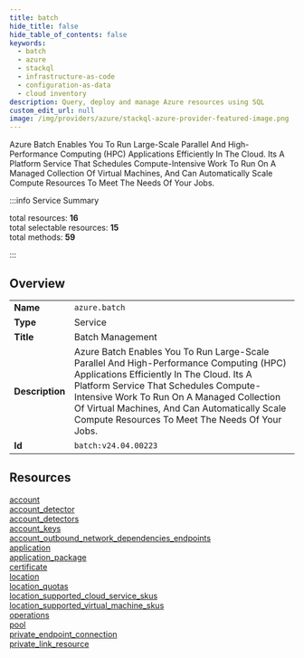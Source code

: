 ```yaml
---
title: batch
hide_title: false
hide_table_of_contents: false
keywords:
  - batch
  - azure
  - stackql
  - infrastructure-as-code
  - configuration-as-data
  - cloud inventory
description: Query, deploy and manage Azure resources using SQL
custom_edit_url: null
image: /img/providers/azure/stackql-azure-provider-featured-image.png
---
```


Azure Batch Enables You To Run Large-Scale Parallel And High-Performance Computing (HPC) Applications Efficiently In The Cloud. Its A Platform Service That Schedules Compute-Intensive Work To Run On A Managed Collection Of Virtual Machines, And Can Automatically Scale Compute Resources To Meet The Needs Of Your Jobs.  
    
:::info Service Summary

<div class="row">
<div class="providerDocColumn">
<span>total resources:&nbsp;<b>16</b></span><br />
<span>total selectable resources:&nbsp;<b>15</b></span><br />
<span>total methods:&nbsp;<b>59</b></span><br />
</div>
</div>

:::

## Overview
<table><tbody>
<tr><td><b>Name</b></td><td><code>azure.batch</code></td></tr>
<tr><td><b>Type</b></td><td>Service</td></tr>
<tr><td><b>Title</b></td><td>Batch Management</td></tr>
<tr><td><b>Description</b></td><td>Azure Batch Enables You To Run Large-Scale Parallel And High-Performance Computing (HPC) Applications Efficiently In The Cloud. Its A Platform Service That Schedules Compute-Intensive Work To Run On A Managed Collection Of Virtual Machines, And Can Automatically Scale Compute Resources To Meet The Needs Of Your Jobs.</td></tr>
<tr><td><b>Id</b></td><td><code>batch:v24.04.00223</code></td></tr>
</tbody></table>

## Resources
<div class="row">
<div class="providerDocColumn">
<a href="/providers/azure/batch/account/">account</a><br />
<a href="/providers/azure/batch/account_detector/">account_detector</a><br />
<a href="/providers/azure/batch/account_detectors/">account_detectors</a><br />
<a href="/providers/azure/batch/account_keys/">account_keys</a><br />
<a href="/providers/azure/batch/account_outbound_network_dependencies_endpoints/">account_outbound_network_dependencies_endpoints</a><br />
<a href="/providers/azure/batch/application/">application</a><br />
<a href="/providers/azure/batch/application_package/">application_package</a><br />
<a href="/providers/azure/batch/certificate/">certificate</a><br />
</div>
<div class="providerDocColumn">
<a href="/providers/azure/batch/location/">location</a><br />
<a href="/providers/azure/batch/location_quotas/">location_quotas</a><br />
<a href="/providers/azure/batch/location_supported_cloud_service_skus/">location_supported_cloud_service_skus</a><br />
<a href="/providers/azure/batch/location_supported_virtual_machine_skus/">location_supported_virtual_machine_skus</a><br />
<a href="/providers/azure/batch/operations/">operations</a><br />
<a href="/providers/azure/batch/pool/">pool</a><br />
<a href="/providers/azure/batch/private_endpoint_connection/">private_endpoint_connection</a><br />
<a href="/providers/azure/batch/private_link_resource/">private_link_resource</a><br />
</div>
</div>
